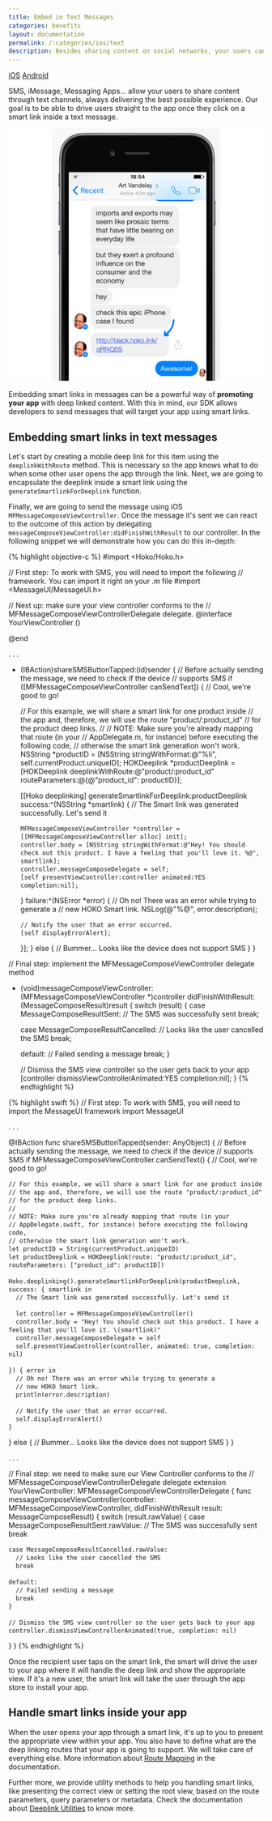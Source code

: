 ```yaml
---
title: Embed in Text Messages
categories: benefits
layout: documentation
permalink: /:categories/ios/text
description: Besides sharing content on social networks, your users can also do it through text messages (regular sms or chat messaging).
---
```


<a href="#" class="tab active">iOS</a>
<a href="http://support.hokolinks.com/benefits/android/text/" class="tab">Android</a>

SMS, iMessage, Messaging Apps... allow your users to share content through text channels,
always delivering the best possible experience. Our goal is to be able to drive users straight
to the app once they click on a smart link inside a text message.

![Smart links in text messages](/assets/images/hoko-smart-link.png)

Embedding smart links in messages can be a powerful way
of **promoting your app** with deep linked content. With this in mind, our SDK allows
developers to send messages that will target your app using smart links.

## Embedding smart links in text messages

Let's start by creating a mobile deep link for this item using the `deeplinkWithRoute` method.
This is necessary so the app knows what to do when some other user opens the app through the link.
Next, we are going to encapsulate the deeplink inside a smart
link using the `generateSmartlinkForDeeplink` function.

Finally, we are going to send the message using iOS `MFMessageComposeViewController`. Once the
message it's sent we can react to the outcome of this action by delegating
`messageComposeViewController:didFinishWithResult` to our controller. In the
following snippet we will demonstrate how you can do this in-depth:

{% highlight objective-c %}
#import <Hoko/Hoko.h>

// First step: To work with SMS, you will need to import the following
// framework. You can import it right on your .m file
#import <MessageUI/MessageUI.h>

// Next up: make sure your view controller conforms to the
// MFMessageComposeViewControllerDelegate delegate.
@interface YourViewController () <MFMessageComposeViewControllerDelegate>

@end

. . .

- (IBAction)shareSMSButtonTapped:(id)sender {
  // Before actually sending the message, we need to check if the device
  // supports SMS
  if ([MFMessageComposeViewController canSendText]) {
    // Cool, we're good to go!

    // For this example, we will share a smart link for one product inside
    // the app and, therefore, we will use the route "product/:product_id"
    // for the product deep links.
    //
    // NOTE: Make sure you're already mapping that route (in your
    // AppDelegate.m, for instance) before executing the following code,
    // otherwise the smart link generation won't work.
    NSString *productID = [NSString stringWithFormat:@"%li", self.currentProduct.uniqueID];
    HOKDeeplink *productDeeplink = [HOKDeeplink deeplinkWithRoute:@"product/:product_id"
                                                  routeParameters:@{@"product_id": productID}];

    [[Hoko deeplinking] generateSmartlinkForDeeplink:productDeeplink success:^(NSString *smartlink) {
      // The Smart link was generated successfully. Let's send it

      MFMessageComposeViewController *controller = [[MFMessageComposeViewController alloc] init];
      controller.body = [NSString stringWithFormat:@"Hey! You should check out this product. I have a feeling that you'll love it. %@", smartlink];
      controller.messageComposeDelegate = self;
      [self presentViewController:controller animated:YES completion:nil];

    } failure:^(NSError *error) {
      // Oh no! There was an error while trying to generate a
      // new HOKO Smart link.
      NSLog(@"%@", error.description);

      // Notify the user that an error occurred.
      [self displayErrorAlert];
    }];
  } else {
    // Bummer... Looks like the device does not support SMS
  }
}

// Final step: implement the MFMessageComposeViewController delegate method
- (void)messageComposeViewController:(MFMessageComposeViewController *)controller didFinishWithResult:(MessageComposeResult)result {
  switch (result) {
    case MessageComposeResultSent:
      // The SMS was successfully sent
      break;

    case MessageComposeResultCancelled:
      // Looks like the user cancelled the SMS
      break;

    default:
      // Failed sending a message
      break;
  }

  // Dismiss the SMS view controller so the user gets back to your app
  [controller dismissViewControllerAnimated:YES completion:nil];
}
{% endhighlight %}

{% highlight swift %}
// First step: To work with SMS, you will need to import the MessageUI framework
import MessageUI

. . .

@IBAction func shareSMSButtonTapped(sender: AnyObject) {
  // Before actually sending the message, we need to check if the device
  // supports SMS
  if MFMessageComposeViewController.canSendText() {
    // Cool, we're good to go!

    // For this example, we will share a smart link for one product inside
    // the app and, therefore, we will use the route "product/:product_id"
    // for the product deep links.
    //
    // NOTE: Make sure you're already mapping that route (in your
    // AppDelegate.swift, for instance) before executing the following code,
    // otherwise the smart link generation won't work.
    let productID = String(currentProduct.uniqueID)
    let productDeeplink = HOKDeeplink(route: "product/:product_id", routeParameters: ["product_id": productID])

    Hoko.deeplinking().generateSmartlinkForDeeplink(productDeeplink, success: { smartlink in
      // The Smart link was generated successfully. Let's send it

      let controller = MFMessageComposeViewController()
      controller.body = "Hey! You should check out this product. I have a feeling that you'll love it. \(smartlink)"
      controller.messageComposeDelegate = self
      self.presentViewController(controller, animated: true, completion: nil)

    }) { error in
      // Oh no! There was an error while trying to generate a
      // new HOKO Smart link.
      println(error.description)

      // Notify the user that an error occurred.
      self.displayErrorAlert()
    }
  } else {
    // Bummer... Looks like the device does not support SMS
  }
}

. . .

// Final step: we need to make sure our View Controller conforms to the
// MFMessageComposeViewControllerDelegate delegate
extension YourViewController: MFMessageComposeViewControllerDelegate {
  func messageComposeViewController(controller: MFMessageComposeViewController, didFinishWithResult result: MessageComposeResult) {
    switch (result.rawValue) {
    case MessageComposeResultSent.rawValue:
      // The SMS was successfully sent
      break

    case MessageComposeResultCancelled.rawValue:
      // Looks like the user cancelled the SMS
      break

    default:
      // Failed sending a message
      break
    }

    // Dismiss the SMS view controller so the user gets back to your app
    controller.dismissViewControllerAnimated(true, completion: nil)
  }
}
{% endhighlight %}

Once the recipient user taps on the smart link, the smart will drive the user to your app
where it will handle the deep link and show the appropriate view. If it's a new user, the smart link
will take the user through the app store to install your app.

## Handle smart links inside your app

When the user opens your app through a smart link, it's up to you to present the appropriate view
within your app. You also have to define what are the deep linking routes that your app is going to
support. We will take care of everything else. More information about [Route Mapping](http://support.hokolinks.com/ios/ios-deeplinking/#route-mapping) in the documentation.

Further more, we provide utility methods to help you handling smart links, like presenting the correct view
or setting the root view, based on the route parameters, query parameters or metadata.
Check the documentation about [Deeplink Utilities](http://support.hokolinks.com/ios/ios-utilities/) to know more.
